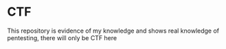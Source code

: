 # CTF
This repository is evidence of my knowledge and shows real knowledge of pentesting, there will only be CTF here
